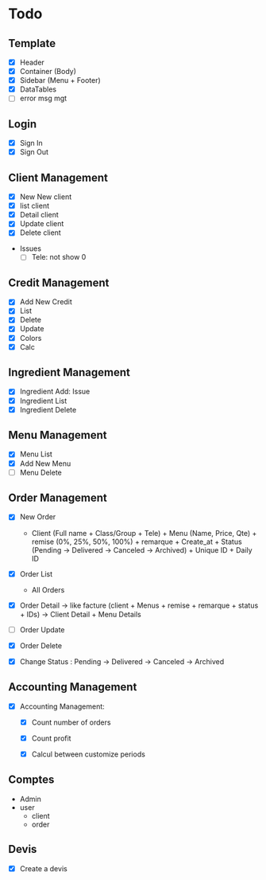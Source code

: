 # Todo
## Template
- [x] Header
- [x] Container (Body)
- [x] Sidebar (Menu + Footer)
- [x] DataTables
- [ ] error msg mgt

## Login
- [x] Sign In
- [x] Sign Out

## Client Management
- [x] New New client
- [x] list client
- [x] Detail client
- [x] Update client
- [x] Delete client
- Issues
  - [ ] Tele: not show 0

## Credit Management
- [x] Add New Credit
- [x] List
- [x] Delete
- [x] Update
- [x] Colors
- [x] Calc

## Ingredient Management
- [x] Ingredient Add: Issue
- [x] Ingredient List
- [x] Ingredient Delete

## Menu Management
- [x] Menu List
- [x] Add New Menu
- [ ] Menu Delete

## Order Management
- [x] New Order
  - Client (Full name + Class/Group + Tele) + Menu (Name, Price, Qte) + remise (0%, 25%, 50%, 100%) + remarque + Create_at + Status (Pending -> Delivered -> Canceled -> Archived) + Unique ID + Daily ID

- [x] Order List
  - All Orders

- [x] Order Detail
  -> like facture (client + Menus + remise + remarque + status + IDs) -> Client Detail + Menu Details

- [ ] Order Update
- [x] Order Delete
- [x] Change Status : Pending -> Delivered -> Canceled -> Archived


## Accounting Management
- [x] Accounting Management: 
  - [x] Count number of orders
  - [x] Count profit
  - [x] Calcul between customize periods



## Comptes
- Admin
- user
  - client
  - order

## Devis
- [x] Create a devis

